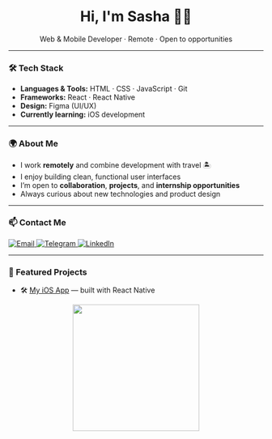 <h1 align="center">Hi, I'm Sasha ✌🏼</h1>

<p align="center">
  Web & Mobile Developer · Remote · Open to opportunities
</p>

---

### 🛠 Tech Stack
- **Languages & Tools:** HTML · CSS · JavaScript · Git  
- **Frameworks:** React · React Native  
- **Design:** Figma (UI/UX)  
- **Currently learning:** iOS development

---

### 🌍 About Me
- I work **remotely** and combine development with travel 🏝  
- I enjoy building clean, functional user interfaces  
- I’m open to **collaboration**, **projects**, and **internship opportunities**  
- Always curious about new technologies and product design

---

### 📫 Contact Me

<p>
  <a href="mailto:kiri2lova@gmail.com">
    <img src="https://img.shields.io/badge/Email-D14836?style=for-the-badge&logo=gmail&logoColor=white" alt="Email"/>
  </a>
  <a href="https://t.me/thessunbeam">
    <img src="https://img.shields.io/badge/Telegram-2CA5E0?style=for-the-badge&logo=telegram&logoColor=white" alt="Telegram"/>
  </a>
  <a href="https://www.linkedin.com/in/kirillovaaa">
    <img src="https://img.shields.io/badge/LinkedIn-0077B5?style=for-the-badge&logo=linkedin&logoColor=white" alt="LinkedIn"/>
  </a>
</p>

---

### 🧩 Featured Projects
- 🛠 [My iOS App](https://github.com/kirillovaaa/Focus) — built with React Native  

 
<div id="header" align="center">
  <img src="https://media.giphy.com/media/llJTYkKUtwckB0s2yk/giphy.gif" width="250"/>
</div>

